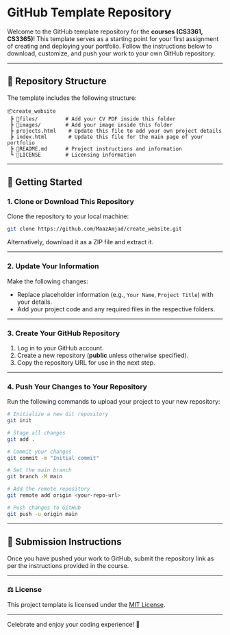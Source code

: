 # GitHub Template Repository

Welcome to the GitHub template repository for the **courses (CS3361, CS3365)**! This template serves as a starting point for your first assignment of creating and deploying your portfolio. Follow the instructions below to download, customize, and push your work to your own GitHub repository.

---

## 📂 Repository Structure
The template includes the following structure:

```
📦create_website
 ┣ 📂files/         # Add your CV PDF inside this folder
 ┣ 📂images/        # Add your image inside this folder
 ┣ projects.html    # Update this file to add your own project details
 ┣ index.html       # Update this file for the main page of your portfolio
 ┣ 📜README.md      # Project instructions and information
 ┗ 📜LICENSE        # Licensing information
```

---

## 🚀 Getting Started

### 1. **Clone or Download This Repository**  
Clone the repository to your local machine:
```bash
git clone https://github.com/MaazAmjad/create_website.git
```
Alternatively, download it as a ZIP file and extract it.

---

### 2. **Update Your Information**  
Make the following changes:
- Replace placeholder information (e.g., `Your Name`, `Project Title`) with your details.
- Add your project code and any required files in the respective folders.

---

### 3. **Create Your GitHub Repository**  
1. Log in to your GitHub account.  
2. Create a new repository (**public** unless otherwise specified).  
3. Copy the repository URL for use in the next step.

---

### 4. **Push Your Changes to Your Repository**  
Run the following commands to upload your project to your new repository:

```bash
# Initialize a new Git repository
git init

# Stage all changes
git add .

# Commit your changes
git commit -m "Initial commit"

# Set the main branch
git branch -M main

# Add the remote repository
git remote add origin <your-repo-url>

# Push changes to GitHub
git push -u origin main
```

---

## 📝 Submission Instructions  
Once you have pushed your work to GitHub, submit the repository link as per the instructions provided in the course.

---

### ⚖️ License  
This project template is licensed under the [MIT License](LICENSE).

---

Celebrate and enjoy your coding experience! 🚀
